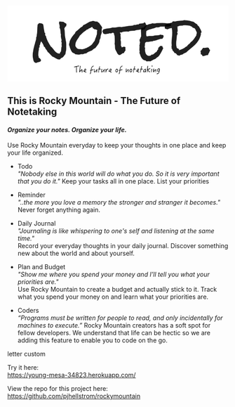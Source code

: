 ![alt text](https://github.com/pjhellstrom/rockymountain/blob/master/public/images/notedlogo.png)

## This is **Rocky Mountain** - The Future of Notetaking
#### *Organize your notes. Organize your life.*
  
  
Use Rocky Mountain everyday to keep your thoughts in one place and keep your life organized.  

- Todo  
    *"Nobody else in this world will do what you do. So it is very important that you do it."*
    Keep your tasks all in one place.  List your priorities
    
- Reminder  
    *"..the more you love a memory the stronger and stranger it becomes."*
    Never forget anything again.  

- Daily Journal  
    *"Journaling is like whispering to one's self and listening at the same time."*  
    Record your everyday thoughts in your daily journal. Discover something new about the world and about yourself.  

- Plan and Budget  
    *"Show me where you spend your money and I’ll tell you what your priorities are."*  
    Use Rocky Mountain to create a budget and actually stick to it. Track what you spend your money on and learn what your priorities are.

- Coders  
    *“Programs must be written for people to read, and only incidentally for machines to execute.”*
    Rocky Mountain creators has a soft spot for fellow developers. We understand that life can be hectic so we are adding this feature to enable you to code on the go.

letter
custom


  <!-- 1. Clearly state the problem the app is trying to solve (i.e. what is it doing and why)


2. Give a high-level overview of how the app is organized
3. Give start-to-finish instructions on how to run the app
4. Include screenshots, gifs or videos of the app functioning
5. Contain a link to a deployed version of the app
6. Clearly list the technologies used in the app
7. State your role in the app development -->



  
Try it here:  
https://young-mesa-34823.herokuapp.com/
  
View the repo for this project here:  
https://github.com/pjhellstrom/rockymountain
